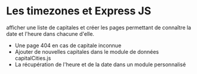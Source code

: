 # Les timezones et Express JS

afficher une liste de capitales et créer les pages permettant de connaître la date et l'heure dans chacune d'elle.



* Une page 404 en cas de capitale inconnue
* Ajouter de nouvelles capitales dans le module de données capitalCities.js
* La récupération de l'heure et de la date dans un module personnalisé
